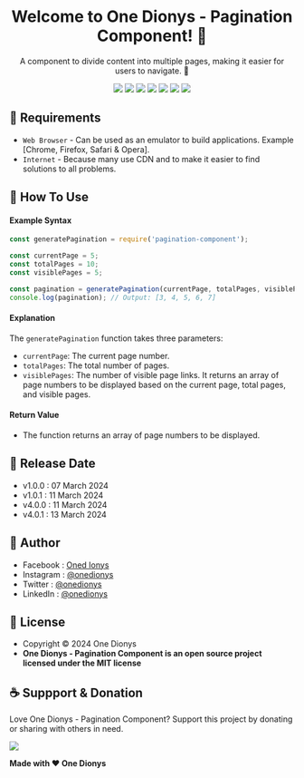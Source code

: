 <h1 align="center">Welcome to One Dionys - Pagination Component! 👋 </h1>

<p align="center">A component to divide content into multiple pages, making it easier for users to navigate. 💖 </p>

<p align="center">
<img src="https://img.shields.io/github/contributors/onedionys/onedionys-pagination-component?style=flat-square">
<img src="https://img.shields.io/github/issues/onedionys/onedionys-pagination-component?style=flat-square">
<img src="https://img.shields.io/github/stars/onedionys/onedionys-pagination-component?style=flat-square"> 
<img src="https://img.shields.io/github/forks/onedionys/onedionys-pagination-component?style=flat-square">
<img src="https://img.shields.io/github/last-commit/onedionys/onedionys-pagination-component.svg?style=flat-square">
<img src="https://img.shields.io/github/languages/code-size/onedionys/onedionys-pagination-component?style=flat-square">
<img src="https://img.shields.io/github/license/onedionys/onedionys-pagination-component?style=flat-square">
</p>

## 💾 Requirements

* `Web Browser` - Can be used as an emulator to build applications. Example [Chrome, Firefox, Safari & Opera].
* `Internet` - Because many use CDN and to make it easier to find solutions to all problems.

## 🎯 How To Use

#### Example Syntax

```javascript
const generatePagination = require('pagination-component');

const currentPage = 5;
const totalPages = 10;
const visiblePages = 5;

const pagination = generatePagination(currentPage, totalPages, visiblePages);
console.log(pagination); // Output: [3, 4, 5, 6, 7]
```

#### Explanation

The `generatePagination` function takes three parameters:
* `currentPage`: The current page number.
* `totalPages`: The total number of pages.
* `visiblePages`: The number of visible page links.
It returns an array of page numbers to be displayed based on the current page, total pages, and visible pages.

#### Return Value

* The function returns an array of page numbers to be displayed.

## 📆 Release Date

* v1.0.0 : 07 March 2024
* v1.0.1 : 11 March 2024
* v4.0.0 : 11 March 2024
* v4.0.1 : 13 March 2024

## 🧑 Author

* Facebook : <a href="https://www.facebook.com/theonedionys"> Oned Ionys</a>
* Instagram : <a href="https://www.instagram.com/onedionys/"> @onedionys</a>
* Twitter : <a href="https://twitter.com/onedionys"> @onedionys</a>
* LinkedIn :  <a href="https://www.linkedin.com/in/onedionys/"> @onedionys</a>

## 📝 License

* Copyright © 2024 One Dionys
* **One Dionys - Pagination Component is an open source project licensed under the MIT license**

## ☕️ Suppport & Donation

Love One Dionys - Pagination Component? Support this project by donating or sharing with others in need.

<a href="https://www.buymeacoffee.com/onedionys"><img src="https://img.shields.io/badge/Buy_Me_A_Coffee-FFDD00?style=for-the-badge&logo=buy-me-a-coffee&logoColor=black"/> </a>

**Made with ❤️ One Dionys**
